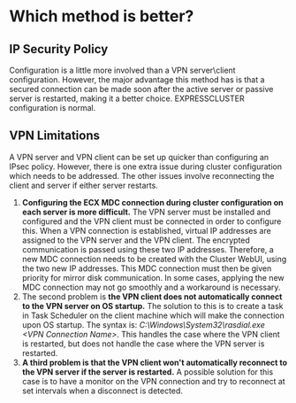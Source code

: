 # Which method is better?
## IP Security Policy
Configuration is a little more involved than a VPN server\client configuration. However, the major advantage this method has is that a secured connection can be made soon after the active server or passive server is restarted, making it a better choice. EXPRESSCLUSTER configuration is normal.
## VPN Limitations
A VPN server and VPN client can be set up quicker than configuring an IPsec policy. However, there is one extra issue during cluster configuration which needs to be addressed. The other issues involve reconnecting the client and server if either server restarts.
01. **Configuring the ECX MDC connection during cluster configuration on each server is more difficult.** The VPN server must be installed and configured and the VPN client must be connected in order to configure this. When a VPN connection is established, virtual IP addresses are assigned to the VPN server and the VPN client. The encrypted communication is passed using these two IP addresses. Therefore, a new MDC connection needs to be created with the Cluster WebUI, using the two new IP addresses. This MDC connection must then be given priority for mirror disk communication. In some cases, applying the new MDC connection may not go smoothly and a workaround is necessary.
02. The second problem is **the VPN client does not automatically connect to the VPN server on OS startup.** The solution to this is to create a task in Task Scheduler on the client machine which will make the connection upon OS startup. The syntax is: *C:\Windows\System32\rasdial.exe \<VPN Connection Name\>*. This handles the case where the VPN client is restarted, but does not handle the case where the VPN server is restarted.
03. **A third problem is that the VPN client won't automatically reconnect to the VPN server if the server is restarted.** A possible solution for this case is to have a monitor on the VPN connection and try to reconnect at set intervals when a disconnect is detected.
